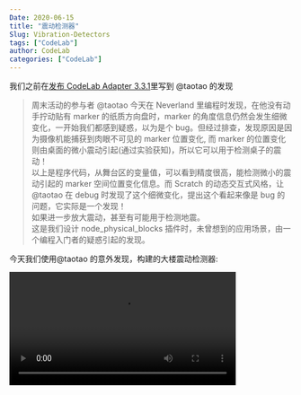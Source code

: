 ```yaml
---
Date: 2020-06-15
title: "震动检测器"
Slug: Vibration-Detectors
tags: ["CodeLab"]
author: CodeLab
categories: ["CodeLab"]
---
```


我们之前在[发布 CodeLab Adapter 3.3.1](https://www.codelab.club/blog/3_3_1-release/)里写到 @taotao 的发现

<!--more-->

> 周末活动的参与者 @taotao 今天在 Neverland 里编程时发现，在他没有动手拧动贴有 marker 的纸质方向盘时，marker 的角度信息仍然会发生细微变化，一开始我们都感到疑惑，以为是个 bug。但经过排查，发现原因是因为摄像机能捕获到肉眼不可见的 marker 位置变化, 而 marker 的位置变化则由桌面的微小震动引起(通过实验获知)，所以它可以用于检测桌子的震动！  
> 以上是程序代码，从舞台区的变量值，可以看到精度很高，能检测微小的震动引起的 marker 空间位置变化信息。而 Scratch 的动态交互式风格，让@taotao 在 debug 时发现了这个细微变化，提出这个看起来像是 bug 的问题，它实际是一个发现！  
> 如果进一步放大震动，甚至有可能用于检测地震。  
> 这是我们设计 node_physical_blocks 插件时，未曾想到的应用场景，由一个编程入门者的疑惑引起的发现。

今天我们使用@taotao 的意外发现，构建的大楼震动检测器:

<video width=80% src="https://adapter.codelab.club/video/1592219388632217.mp4" controls="controls"></video>

